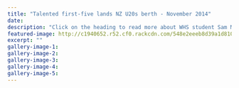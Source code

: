 ```yaml
---
title: "Talented first-five lands NZ U20s berth - November 2014"
date: 
description: "Click on the heading to read more about WHS student Sam Malcolm selection for the New Zealand Under 20s training camp, from the Wanganui Chronicle article 13 Nov 2014...."
featured-image: http://c1940652.r52.cf0.rackcdn.com/548e2eeeb8d39a1d81000c9f/Rugby.jpg
excerpt: ""
gallery-image-1: 
gallery-image-2: 
gallery-image-3: 
gallery-image-4: 
gallery-image-5: 
---
```

